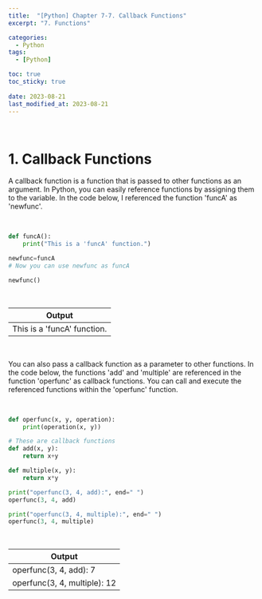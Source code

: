 ```yaml
---
title:  "[Python] Chapter 7-7. Callback Functions"
excerpt: "7. Functions"

categories:
  - Python
tags:
  - [Python]

toc: true
toc_sticky: true
 
date: 2023-08-21
last_modified_at: 2023-08-21
---
```


&nbsp;

# 1. Callback Functions
A callback function is a function that is passed to other functions as an argument. In Python, you can easily reference functions by assigning them to the variable. In the code below, I referenced the function 'funcA' as 'newfunc'.

&nbsp;

```python
def funcA():
    print("This is a 'funcA' function.")

newfunc=funcA
# Now you can use newfunc as funcA

newfunc()
```

&nbsp;

| Output |
|---|
| This is a 'funcA' function. |

&nbsp;

You can also pass a callback function as a parameter to other functions. In the code below, the functions 'add' and 'multiple' are referenced in the function 'operfunc' as callback functions. You can call and execute the referenced functions within the 'operfunc' function.

&nbsp;

```python
def operfunc(x, y, operation):
    print(operation(x, y))

# These are callback functions
def add(x, y):
    return x+y

def multiple(x, y):
    return x*y

print("operfunc(3, 4, add):", end=" ")
operfunc(3, 4, add)

print("operfunc(3, 4, multiple):", end=" ")
operfunc(3, 4, multiple)
```

&nbsp;

| Output |
|---|
| operfunc(3, 4, add): 7 |
| operfunc(3, 4, multiple): 12 |

